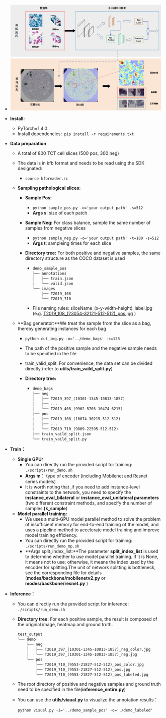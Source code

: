 - ![image](https://github.com/GryhomShaw/Attention-based-MIL/blob/master/Architecture.jpg)

- **Install:**

  - PyTorch=1.4.0
  - Install dependencies:` pip install -r requirements.txt`

- **Data preparation** 

  - A total of 800 TCT cell slices  (500 pos, 300 neg)

  - The data is in kfb format and needs to be read using the SDK designated:

    - `source kfbreader.rc `

  - **Sampling pathological slices:**

    - **Sample Pos:** 

      - `python sample_pos.py -o='your output path' -s=512`
      - **Args s**: size of each patch

    - **Sample Neg:** For class balance, sample the same number of samples from negative slices

      - `python sample_neg.py -o='your output path' -t=180 -s=512`
      - **Args t**: sampleing times for each slice

    - **Directory tree:** For both positive and negative samples, the same directory structure as the COCO dataset is used

      - ```
        demo_sample_pos
        ├── annotations
        │   ├── train.json
        │   └── valid.json
        └── images
            ├── T2019_108
            └── T2019_710
        ```

      - File naming rules:  sliceName_(x-y-width-height)\_label.jpg (e.g. <u>T2019_108\_(23054-32121-512-512)\_pos.jpg</u> )

  - **Bag generator:**We treat the sample from the slice as a bag, thereby generating  instances for each bag

    - `python cut_img.py -o='../demo_bags' -s=128`

    - The path of the positive sample and the negative sample needs to be specified in the file

    - train_valid_split: For convenience, the data set can be divided directly (refer to **utils/train_vaild_split.py**)

    - **Directory tree:**

      - ```
        demo_bags
        ├── neg
        │   ├── T2019_397_(10301-1345-10813-1857)
        │   ├── ...
        │   └── T2019_408_(9962-5703-10474-6215)
        ├── pos
        │   ├── T2019_108_(10074-30215-512-512)
        │   ├── ...
        │   └── T2019_710_(9809-22595-512-512)
        ├── train_vaild_split.json
        └── train_vaild_split.py
        ```

- **Train：**

  - **Single GPU:**
    - You can directly run the provided script for training: `./scripts/run_demo.sh`
    - **Args m：** type of encoder (including Mobilenet and Resnet series models)
    - It is worth noting that ,if you need to add instance-level constraints to the network, you need to specify the **instance_eval_bilateral** or **instance_eval_unilateral parameters** (two different constraint methods, and specify the number of samples **(k_sample**)
  - **Model parallel training:**
    - We uses a multi-GPU model parallel method to solve the problem of insufficient memory for end-to-end training of the model, and uses a pipeline method to accelerate model training and improve model training efficiency.
    - You can directly run the provided script for training: `./scripts/run_demo_mp.sh`
    - **Args split_index_list:**The parameter **split_index_list** is used to determine whether to use model parallel training. If it is None, it means not to use; otherwise, it means the index used by the encoder for splitting.The unit of network splitting is bottleneck, see the corresponding file for details (**modes/backbone/mobilenetv2.py** or **modes/backbone/resnet.py** )

- **Inference：**

  - You can directly run the provided script for inference:  `./scripts/run_demo.sh`

  - **Directory tree:** For each positive sample, the result is composed of the original image, heatmap and ground truth.

    ```
    test_output
    └── demo
        ├── neg
        │   ├── T2019_397_(10301-1345-10813-1857)_neg_color.jpg
        │   └── T2019_397_(10301-1345-10813-1857)_neg.jpg
        └── pos
            ├── T2019_710_(9553-21827-512-512)_pos_color.jpg
            ├── T2019_710_(9553-21827-512-512)_pos.jpg
            └── T2019_710_(9553-21827-512-512)_pos_labeled.jpg
    ```

  - The root directory of positive and negative samples and ground truth need to be specified in the file(**inference_entire.py**)

  - You can use the **utils/viaual.py**  to visualize the annotation results：

    `python visual.py -i='../demo_sample_pos' -o='./demo_labeled'`